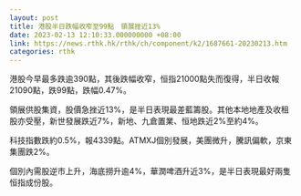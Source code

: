```yaml
---
layout: post
title: 港股半日跌幅收窄至99點　領展挫近13%
date: 2023-02-13 12:10:33.000000000 +08:00
link: https://news.rthk.hk/rthk/ch/component/k2/1687661-20230213.htm
categories: rthk
---
```


港股今早最多跌逾390點，其後跌幅收窄，恒指21000點失而復得，半日收報21090點，跌99點，跌幅0.47%。 

領展供股集資，股價急挫近13%，是半日表現最差藍籌股。其他本地地產及收租股亦受壓，新世發展跌近7%，新地、九倉置業、恒地跌近2%至約4%。

科技指數跌約0.5%，報4339點。ATMXJ個別發展，美團微升，騰訊偏軟，京東集團跌2%。

個別內需股逆市上升，海底撈升逾4%，華潤啤酒升近3%，是半日表現最好兩隻恒指成份股。
